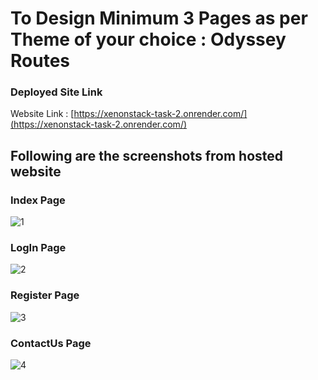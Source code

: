 # To Design Minimum 3 Pages as per Theme of your choice : Odyssey Routes

### Deployed Site Link

Website Link : [https://xenonstack-task-2.onrender.com/](https://xenonstack-task-2.onrender.com/)

## Following are the screenshots from hosted website
### <b> Index Page </b>
![1](https://github.com/Abhinavv9258/XenonStack_Task/assets/79451162/43689dc4-f4d5-4cdd-8502-7b90e525e3c5)
### <b> LogIn Page </b>
![2](https://github.com/Abhinavv9258/XenonStack_Task/assets/79451162/75d171e2-1c91-47c5-8b8e-37e3abfdc5ff)
### <b> Register Page </b>
![3](https://github.com/Abhinavv9258/XenonStack_Task/assets/79451162/23e42d5d-abe8-4f04-8b9d-b3f9fe94aa88)
### <b> ContactUs Page </b>
![4](https://github.com/Abhinavv9258/XenonStack_Task/assets/79451162/c4d20915-c099-4f2a-9aeb-95db7fc1d8ba)
